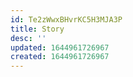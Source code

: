 ```yaml
---
id: Te2zWwxBHvrKC5H3MJA3P
title: Story
desc: ''
updated: 1644961726967
created: 1644961726967
---
```


